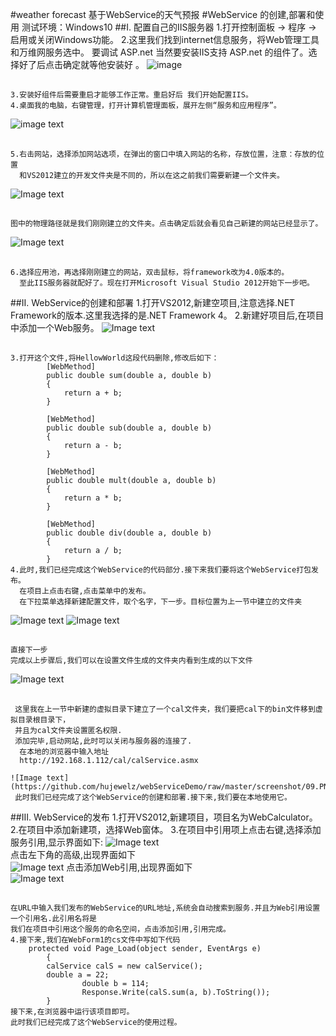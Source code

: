 #weather forecast
基于WebService的天气预报
#WebService 的创建,部署和使用
测试环境：Windows10 
##I. 配置自己的IIS服务器
	1.打开控制面板 -> 程序 -> 启用或关闭Windows功能。
	2.这里我们找到internet信息服务，将Web管理工具和万维网服务选中。
          要调试 ASP.net 当然要安装IIS支持 ASP.net 的组件了。选择好了后点击确定就等他安装好 。
 ![image](https://raw.githubusercontent.com/hujewelz/webServiceDemo/master/screenshot/01.PNG)
 ##
 	3.安装好组件后需要重启才能够工作正常。重启好后 我们开始配置IIS。
  	4.桌面我的电脑，右键管理，打开计算机管理面板，展开左侧“服务和应用程序”。

 ![image text](https://raw.githubusercontent.com/hujewelz/webServiceDemo/master/screenshot/02.PNG)
  ##
  	5.右击网站，选择添加网站选项，在弹出的窗口中填入网站的名称，存放位置，注意：存放的位置
   	  和VS2012建立的开发文件夹是不同的，所以在这之前我们需要新建一个文件夹。
![Image text](https://github.com/hujewelz/webServiceDemo/raw/master/screenshot/03.PNG)
##
	图中的物理路径就是我们刚刚建立的文件夹。点击确定后就会看见自己新建的网站已经显示了。
![Image text](https://github.com/hujewelz/webServiceDemo/raw/master/screenshot/04.PNG)
##
	6.选择应用池，再选择刚刚建立的网站，双击鼠标，将framework改为4.0版本的。
	  至此IIS服务器就配好了。现在打开Microsoft Visual Studio 2012开始下一步吧。
##II. WebService的创建和部署
  	1.打开VS2012,新建空项目,注意选择.NET Framework的版本.这里我选择的是.NET Framework 4。
  	2.新建好项目后,在项目中添加一个Web服务。
 ![Image text](https://github.com/hujewelz/webServiceDemo/raw/master/screenshot/05.PNG)
 ##
  	3.打开这个文件,将HellowWorld这段代码删除,修改后如下：
	    	[WebMethod]
        	public double sum(double a, double b)
	        {
	            return a + b;
	        }
	
	        [WebMethod]
	        public double sub(double a, double b)
	        {
	            return a - b;
	        }
	
	        [WebMethod]
	        public double mult(double a, double b)
	        {
	            return a * b;
	        }
	
	        [WebMethod]
	        public double div(double a, double b)
	        {
	            return a / b;
	        }
	4.此时,我们已经完成这个WebService的代码部分.接下来我们要将这个WebService打包发布。
	  在项目上点击右键,点击菜单中的发布。
	  在下拉菜单选择新建配置文件，取个名字，下一步。目标位置为上一节中建立的文件夹
	  
![Image text](https://github.com/hujewelz/webServiceDemo/raw/master/screenshot/06.PNG)
![Image text](https://github.com/hujewelz/webServiceDemo/raw/master/screenshot/07.PNG)
##
 	直接下一步
 	完成以上步骤后,我们可以在设置文件生成的文件夹内看到生成的以下文件
 	
![Image text](https://github.com/hujewelz/webServiceDemo/raw/master/screenshot/08.PNG)
##
	 这里我在上一节中新建的虚拟目录下建立了一个cal文件夹，我们要把cal下的bin文件移到虚拟目录根目录下，
	 并且为cal文件夹设置匿名权限.
	 添加完毕,启动网站,此时可以关闭与服务器的连接了.
	  在本地的浏览器中输入地址
	  http://192.168.1.112/cal/calService.asmx
	  
	![Image text](https://github.com/hujewelz/webServiceDemo/raw/master/screenshot/09.PNG)
	 此时我们已经完成了这个WebService的创建和部署.接下来,我们要在本地使用它。
##III. WebService的发布
  	1.打开VS2012,新建项目，项目名为WebCalculator。
  	2.在项目中添加新建项，选择Web窗体。
  	3.在项目中引用项上点击右键,选择添加服务引用,显示界面如下:
![Image text](https://github.com/hujewelz/webServiceDemo/raw/master/screenshot/10.PNG)<br>
	点击左下角的高级,出现界面如下<br>
![Image text](https://github.com/hujewelz/webServiceDemo/raw/master/screenshot/11.PNG)
	点击添加Web引用,出现界面如下<br>
![Image text](https://github.com/hujewelz/webServiceDemo/raw/master/screenshot/12.PNG)
##
	在URL中输入我们发布的WebService的URL地址,系统会自动搜索到服务.并且为Web引用设置一个引用名.此引用名将是
	我们在项目中引用这个服务的命名空间，点击添加引用,引用完成。
	4.接下来,我们在WebForm1的cs文件中写如下代码
		protected void Page_Load(object sender, EventArgs e)
	        {
			calService calS = new calService();
			double a = 22;  
            		double b = 114;  
            		Response.Write(calS.sum(a, b).ToString());  
	        }
	接下来,在浏览器中运行该项目即可。
	此时我们已经完成了这个WebService的使用过程。
	
	  
	
	
